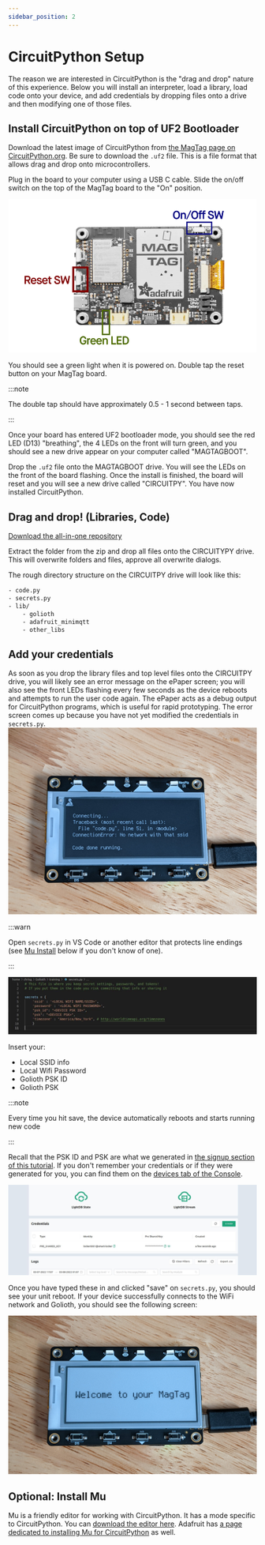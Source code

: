 ```yaml
---
sidebar_position: 2
---
```


# CircuitPython Setup

The reason we are interested in CircuitPython is the "drag and drop" nature of this experience. Below you will install an interpreter, load a library, load code onto your device, and add credentials by dropping files onto a drive and then modifying one of those files.

## Install CircuitPython on top of UF2 Bootloader

Download the latest image of CircuitPython from [the MagTag page on CircuitPython.org](https://circuitpython.org/board/adafruit_magtag_2.9_grayscale/). Be sure to download the `.uf2` file. This is a file format that allows drag and drop onto microcontrollers.

Plug in the board to your computer using a USB C cable. Slide the on/off switch on the top of the MagTag board to the "On" position.

![MagTag Diagram](magtag_callout.png)

You should see a green light when it is powered on. Double tap the reset button on your MagTag board. 

:::note

The double tap should have approximately 0.5 - 1 second between taps. 

:::

Once your board has entered UF2 bootloader mode, you should see the red LED (D13) "breathing", the 4 LEDs on the front will turn green, and you should see a new drive appear on your computer called "MAGTAGBOOT".

Drop the `.uf2` file onto the MAGTAGBOOT drive. You will see the LEDs on the front of the board flashing. Once the install is finished, the board will reset and you will see a new drive called "CIRCUITPY". You have now installed CircuitPython.

## Drag and drop! (Libraries, Code)

[Download the all-in-one repository](https://drive.google.com/file/d/1uZgmtob9gE3Dt2YEfejrnyc8uVuRXgwk/view?usp=sharing)

Extract the folder from the zip and drop all files onto the CIRCUITYPY drive. This will overwrite folders and files, approve all overwrite dialogs.

The rough directory structure on the CIRCUITPY drive will look like this:

```
- code.py
- secrets.py
- lib/
    - golioth
    - adafruit_minimqtt
    - other_libs
```

## Add your credentials

As soon as you drop the library files and top level files onto the CIRCUITPY drive, you will likely see an error message on the ePaper screen; you will also see the front LEDs flashing every few seconds as the device reboots and attempts to run the user code again. The ePaper acts as a debug output for CircuitPython programs, which is useful for rapid prototyping. The error screen comes up because you have not yet modified the credentials in `secrets.py`. 
![SSID Error in CircuitPython on MagTag](ssid_error.jpg)

:::warn

Open `secrets.py` in VS Code or another editor that protects line endings (see [Mu Install](#optional-install-mu) below if you don't know of one). 

:::

![Default secrets content](secrets_py_default.jpg)

Insert your:
* Local SSID info
* Local Wifi Password
* Golioth PSK ID
* Golioth PSK  

:::note

Every time you hit save, the device automatically reboots and starts running new code

:::

Recall that the PSK ID and PSK are what we generated in [the signup section of this tutorial](/docs/golioth-intro/signup). If you don't remember your credentials or if they were generated for you, you can find them on the [devices tab of the Console](https://console.golioth.io/devices).

![PSK and PSK ID location](psk_location.jpg)

Once you have typed these in and clicked "save" on `secrets.py`, you should see your unit reboot. If your device successfully connects to the WiFi network and Golioth, you should see the following screen:

![Golioth MagTag Success Screen](welcome_to_your_magtag.jpg)

## Optional: Install Mu

Mu is a friendly editor for working with CircuitPython. It has a mode specific to CircuitPython. You can [download the editor here](https://codewith.mu/). Adafruit has [a page dedicated to installing Mu for CircuitPython](https://learn.adafruit.com/welcome-to-circuitpython/installing-mu-editor) as well.
